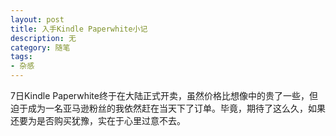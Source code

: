 ```yaml
---
layout: post
title: 入手Kindle Paperwhite小记
description: 无
category: 随笔
tags: 
- 杂感
---
```


7日Kindle Paperwhite终于在大陆正式开卖，虽然价格比想像中的贵了一些，但迫于成为一名亚马逊粉丝的我依然赶在当天下了订单。毕竟，期待了这么久，如果还要为是否购买犹豫，实在于心里过意不去。







